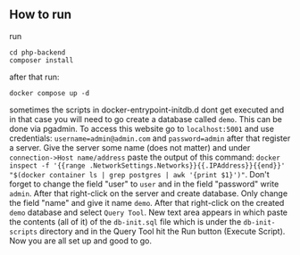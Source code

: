 ## How to run

run

`cd php-backend`  
`composer install`


after that run:

`docker compose up -d`


sometimes the scripts in docker-entrypoint-initdb.d dont get executed and in that case you will need to go create a database called `demo`. This can be done via pgadmin. To access this website go to `localhost:5001` and use credentials: `username=admin@admin.com` and `password=admin` after that register a server. Give the server some name (does not matter) and under `connection->Host name/address` paste the output of this command: `docker inspect -f '{{range .NetworkSettings.Networks}}{{.IPAddress}}{{end}}' "$(docker container ls | grep postgres | awk '{print $1}')"`. Don't forget to change the field "user" to `user` and in the field "password" write `admin`.
After that right-click on the server and create database. Only change the field "name" and give it name `demo`.
After that right-click on the created `demo` database and select `Query Tool`. New text area appears in which paste the contents (all of it) of the `db-init.sql` file which is under the `db-init-scripts` directory and in the Query Tool hit the Run button (Execute Script). Now you are all set up and good to go.

